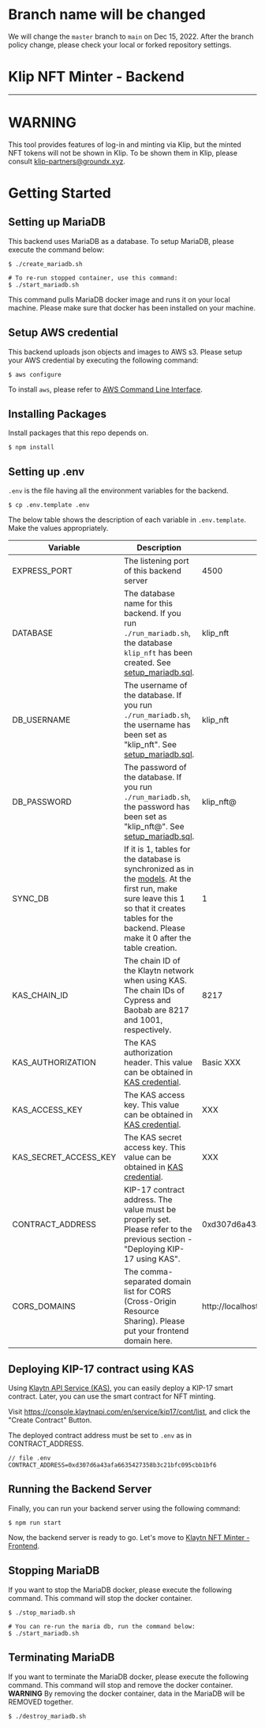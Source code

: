 # Branch name will be changed

We will change the `master` branch to `main` on Dec 15, 2022.
After the branch policy change, please check your local or forked repository settings.

# Klip NFT Minter - Backend
---

# WARNING
This tool provides features of log-in and minting via Klip, but the minted NFT tokens will not be shown in Klip.
To be shown them in Klip, please consult klip-partners@groundx.xyz.
# Getting Started

## Setting up MariaDB

This backend uses MariaDB as a database. To setup MariaDB, please execute the command below:

```
$ ./create_mariadb.sh

# To re-run stopped container, use this command:
$ ./start_mariadb.sh
```

This command pulls MariaDB docker image and runs it on your local machine.
Please make sure that docker has been installed on your machine.


## Setup AWS credential
This backend uploads json objects and images to AWS s3.
Please setup your AWS credential by executing the following command:

```
$ aws configure
```

To install `aws`, please refer to [AWS Command Line Interface](https://aws.amazon.com/cli/).

## Installing Packages

Install packages that this repo depends on.

```
$ npm install
```

## Setting up .env

`.env` is the file having all the environment variables for the backend.

```
$ cp .env.template .env
```

The below table shows the description of each variable in `.env.template`.
Make the values appropriately.

| Variable | Description | Default value |
|---|---|---|
| EXPRESS_PORT | The listening port of this backend server | 4500 |
| DATABASE | The database name for this backend. If you run `./run_mariadb.sh`, the database `klip_nft` has been created. See [setup_mariadb.sql](./mariadb/setup_mariadb.sql). | klip_nft |
| DB_USERNAME | The username of the database. If you run `./run_mariadb.sh`, the username has been set as "klip_nft". See [setup_mariadb.sql](./mariadb/setup_mariadb.sql). | klip_nft |
| DB_PASSWORD | The password of the database. If you run `./run_mariadb.sh`, the password has been set as "klip_nft@". See [setup_mariadb.sql](./mariadb/setup_mariadb.sql). | klip_nft@ |
| SYNC_DB | If it is 1, tables for the database is synchronized as in the [models](./models). At the first run, make sure leave this 1 so that it creates tables for the backend. Please make it 0 after the table creation. | 1 |
| KAS_CHAIN_ID | The chain ID of the Klaytn network when using KAS. The chain IDs of Cypress and Baobab are 8217 and 1001, respectively. | 8217 |
| KAS_AUTHORIZATION | The KAS authorization header. This value can be obtained in [KAS credential](https://console.klaytnapi.com/en/security/credential). | Basic XXX |
| KAS_ACCESS_KEY | The KAS access key. This value can be obtained in [KAS credential](https://console.klaytnapi.com/en/security/credential). | XXX |
| KAS_SECRET_ACCESS_KEY | The KAS secret access key. This value can be obtained in [KAS credential](https://console.klaytnapi.com/en/security/credential). | XXX |
| CONTRACT_ADDRESS |  KIP-17 contract address. The value must be properly set. Please refer to the previous section - "Deploying KIP-17 using KAS". | 0xd307d6a43afa6635427358b3c21bfc095cbb1bf6 |
| CORS_DOMAINS | The comma-separated domain list for CORS (Cross-Origin Resource Sharing). Please put your frontend domain here. | http://localhost:3000 |

## Deploying KIP-17 contract using KAS

Using [Klaytn API Service (KAS)](https://console.klaytnapi.com), you can easily deploy a KIP-17 smart contract.
Later, you can use the smart contract for NFT minting.

Visit https://console.klaytnapi.com/en/service/kip17/cont/list, and click the "Create Contract" Button.

The deployed contract address must be set to `.env` as in CONTRACT_ADDRESS.

```
// file .env
CONTRACT_ADDRESS=0xd307d6a43afa6635427358b3c21bfc095cbb1bf6
```
## Running the Backend Server

Finally, you can run your backend server using the following command:

```
$ npm run start
```

Now, the backend server is ready to go. Let's move to [Klaytn NFT Minter - Frontend](https://github.com/klaytn/klaytn-nft-minter-frontend).

## Stopping MariaDB

If you want to stop the MariaDB docker, please execute the following command.
This command will stop the docker container.
```
$ ./stop_mariadb.sh

# You can re-run the maria db, run the command below:
$ ./start_mariadb.sh
```
## Terminating MariaDB

If you want to terminate the MariaDB docker, please execute the following command.
This command will stop and remove the docker container.
**WARNING** By removing the docker container, data in the MariaDB will be REMOVED together.

```
$ ./destroy_mariadb.sh
```
